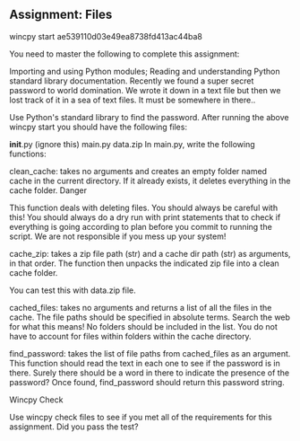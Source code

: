 ## Assignment: Files

wincpy start ae539110d03e49ea8738fd413ac44ba8

You need to master the following to complete this assignment:

Importing and using Python modules;
Reading and understanding Python standard library documentation.
Recently we found a super secret password to world domination. We wrote it down in a text file but then we lost track of it in a sea of text files. It must be somewhere in there..

Use Python's standard library to find the password. After running the above wincpy start you should have the following files:

__init__.py (ignore this)
main.py
data.zip
In main.py, write the following functions:

clean_cache: takes no arguments and creates an empty folder named cache in the current directory. If it already exists, it deletes everything in the cache folder.
Danger

This function deals with deleting files. You should always be careful with this! You should always do a dry run with print statements that to check if everything is going according to plan before you commit to running the script. We are not responsible if you mess up your system!

cache_zip: takes a zip file path (str) and a cache dir path (str) as arguments, in that order. The function then unpacks the indicated zip file into a clean cache folder.

You can test this with data.zip file.

cached_files: takes no arguments and returns a list of all the files in the cache. The file paths should be specified in absolute terms. Search the web for what this means! No folders should be included in the list. You do not have to account for files within folders within the cache directory.

find_password: takes the list of file paths from cached_files as an argument. This function should read the text in each one to see if the password is in there. Surely there should be a word in there to indicate the presence of the password? Once found, find_password should return this password string.

Wincpy Check

Use wincpy check files to see if you met all of the requirements for this assignment. Did you pass the test?